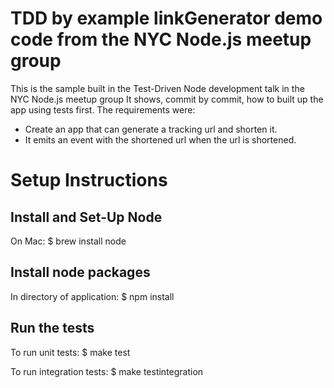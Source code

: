 # TDD by example linkGenerator demo code from the NYC Node.js meetup group

This is the sample built in the Test-Driven Node development talk in the NYC Node.js meetup group
It shows, commit by commit, how to built up the app using tests first.  The requirements were:

* Create an app that can generate a tracking url and shorten it.
* It emits an event with the shortened url when the url is shortened.

# Setup Instructions

## Install and Set-Up Node

On Mac:
    $ brew install node

## Install node packages

In directory of application:
    $ npm install

## Run the tests

To run unit tests:
    $ make test

To run integration tests:
    $ make testintegration